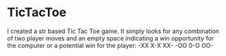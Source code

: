 # TicTacToe

I created a str based Tic Tac Toe game. It simply looks for any combination of two player moves and an empty space indicating a win opportunity for the computer or a potential win for the player: -XX X-X XX- -OO 0-O OO-
